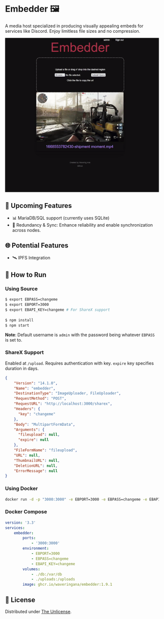 # Embedder 🖼️

A media host specialized in producing visually appealing embeds for services like Discord. Enjoy limitless file sizes and no compression. 

![Embedder Demo](documentation/readmegif.gif)

## 🚀 Upcoming Features

- 📊 MariaDB/SQL support (currently uses SQLite)
- 🔗 Redundancy & Sync: Enhance reliability and enable synchronization across nodes.

## 🌐 Potential Features

- 🛰️ IPFS Integration

## 🔧 How to Run

### Using Source

```bash
$ export EBPASS=changeme
$ export EBPORT=3000
$ export EBAPI_KEY=changeme # For ShareX support

$ npm install
$ npm start
```
**Note**: Default username is `admin` with the password being whatever `EBPASS` is set to.

### ShareX Support

Enabled at `/upload`. Requires authentication with key. `expire` key specifies duration in days.

```json
{
    "Version": "14.1.0",
    "Name": "embedder",
    "DestinationType": "ImageUploader, FileUploader",
    "RequestMethod": "POST",
    "RequestURL": "http://localhost:3000/sharex",
    "Headers": {
      "key": "changeme"
    },
    "Body": "MultipartFormData",
    "Arguments": {
      "fileupload": null,
      "expire": null
    },
    "FileFormName": "fileupload",
    "URL": null,
    "ThumbnailURL": null,
    "DeletionURL": null,
    "ErrorMessage": null
}
```

### Using Docker

```bash
docker run -d -p "3000:3000" -e EBPORT=3000 -e EBPASS=changeme -e EBAPI_KEY=changeme ghcr.io/waveringana/embedder:1.7.2
```

### Docker Compose

```yaml
version: '3.3'
services:
    embedder:
        ports:
            - '3000:3000'
        environment:
            - EBPORT=3000
            - EBPASS=changeme
            - EBAPI_KEY=changeme
        volumes:
            - ./db:/var/db
            - ./uploads:/uploads
        image: ghcr.io/waveringana/embedder:1.9.1
```

## 📜 License

Distributed under [The Unlicense](https://opensource.org/licenses/unlicense).
